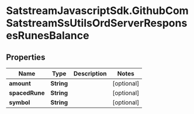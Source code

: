# SatstreamJavascriptSdk.GithubComSatstreamSsUtilsOrdServerResponsesRunesBalance

## Properties
Name | Type | Description | Notes
------------ | ------------- | ------------- | -------------
**amount** | **String** |  | [optional] 
**spacedRune** | **String** |  | [optional] 
**symbol** | **String** |  | [optional] 
